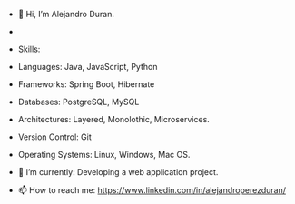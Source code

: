 - 👋 Hi, I’m Alejandro Duran.
- 
- Skills:
- Languages: Java, JavaScript, Python
- Frameworks: Spring Boot, Hibernate
- Databases: PostgreSQL, MySQL
- Architectures: Layered, Monolothic, Microservices.
- Version Control: Git
- Operating Systems: Linux, Windows, Mac OS.


- 🌱 I’m currently: Developing a web application project.
- 📫 How to reach me: https://www.linkedin.com/in/alejandroperezduran/
